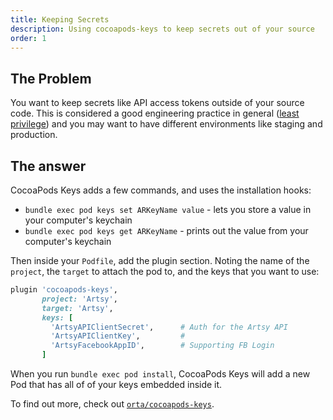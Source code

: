 ```yaml
---
title: Keeping Secrets
description: Using cocoapods-keys to keep secrets out of your source
order: 1
---
```


## The Problem

You want to keep secrets like API access tokens outside of your source code. This is considered a good 
engineering practice in general ([least privilege](https://en.wikipedia.org/wiki/Principle_of_least_privilege)) and 
you may want to have different environments like staging and production.

## The answer

CocoaPods Keys adds a few commands, and uses the installation hooks:

- `bundle exec pod keys set ARKeyName value` - lets you store a value in your computer's keychain 
- `bundle exec pod keys get ARKeyName` - prints out the value from your computer's keychain

Then inside your `Podfile`, add the plugin section. Noting the name of the `project`, the `target` to attach the pod
to, and the keys that you want to use:

```ruby
plugin 'cocoapods-keys',
       project: 'Artsy',
       target: 'Artsy',
       keys: [
         'ArtsyAPIClientSecret',      # Auth for the Artsy API
         'ArtsyAPIClientKey',         #
         'ArtsyFacebookAppID',        # Supporting FB Login
       ]
```

When you run `bundle exec pod install`, CocoaPods Keys will add a new Pod that has all of of your keys embedded inside it.

To find out more, check out [`orta/cocoapods-keys`](https://github.com/orta/cocoapods-keys).

